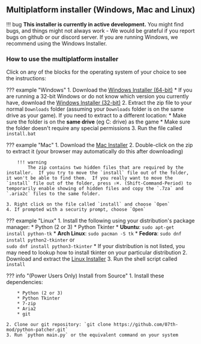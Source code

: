 ## Multiplatform installer (Windows, Mac and Linux)

!!! bug
    **This installer is currently in active development.** You might find bugs, and things might not always work - We would be grateful if you report bugs on github or our discord server. If you are running Windows, we recommend using the Windows Installer.

### How to use the multiplatform installer

Click on any of the blocks for the operating system of your choice to see the instructions:

??? example "Windows"
    1. Download the [Windows Installer (64-bit)](https://github.com/07th-mod/python-patcher/releases)
          * If you are running a 32-bit Windows or do not know which version you currently have, download the [Windows Installer (32-bit)](https://github.com/07th-mod/python-patcher/releases)
    2. Extract the zip file to your normal `Downloads` folder (assuming your `Downloads` folder is on the same drive as your game). If you need to extract to a different location:
          * Make sure the folder is on the  **same drive** (eg C: drive) as the game
          * Make sure the folder doesn't require any special permissions
    3. Run the file called `install.bat`

??? example "Mac"
    1. Download the [Mac Installer](https://github.com/07th-mod/python-patcher/releases)
    2. Double-click on the zip to extract it (your browser may automatically do this after downloading)

        !!! warning
            The zip contains two hidden files that are required by the installer.  If you try to move the `install` file out of the folder, it won't be able to find them.  If you really want to move the `install` file out of the folder, press ⇧⌘. (Shift-Command-Period) to temporarily enable showing of hidden files and copy the `.7za` and `.aria2c` files to the same folder.

    3. Right click on the file called `install` and choose `Open`
    4. If prompted with a security prompt, choose `Open`

??? example "Linux"
    1. Install the following using your distribution's package manager:
        * Python (2 or 3)
        * Python Tkinter
            * **Ubuntu**: `sudo apt-get install python-tk`
            * **Arch Linux**: `sudo pacman -S tk`
            * **Fedora**: `sudo dnf install python2-tkinter` or <br> `sudo dnf install python3-tkinter`
            * If your distribution is not listed, you may need to lookup how to install tkinter on your particular distribution
    2. Download and extract the [Linux Installer](https://github.com/07th-mod/python-patcher/releases)
    3. Run the shell script called `install`

??? info "(Power Users Only) Install from Source"
    1. Install these dependencies:

        * Python (2 or 3)
        * Python Tkinter
        * 7-zip
        * Aria2
        * git

    2. Clone our git repository: `git clone https://github.com/07th-mod/python-patcher.git`
    3. Run `python main.py` or the equivalent command on your system

